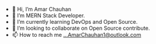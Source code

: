 - 👋 Hi, I’m Amar Chauhan
- 👀 I’m MERN Stack Developer.
- 🌱 I’m currently learning DevOps and Open Source.
- 💞️ I’m looking to collaborate on Open Source contribute.
- 📫 How to reach me ...AmarChauhan1@outlook.com

<!---
ChauhanAmar/ChauhanAmar is a ✨ special ✨ repository because its `README.md` (this file) appears on your GitHub profile.
You can click the Preview link to take a look at your changes.
--->
